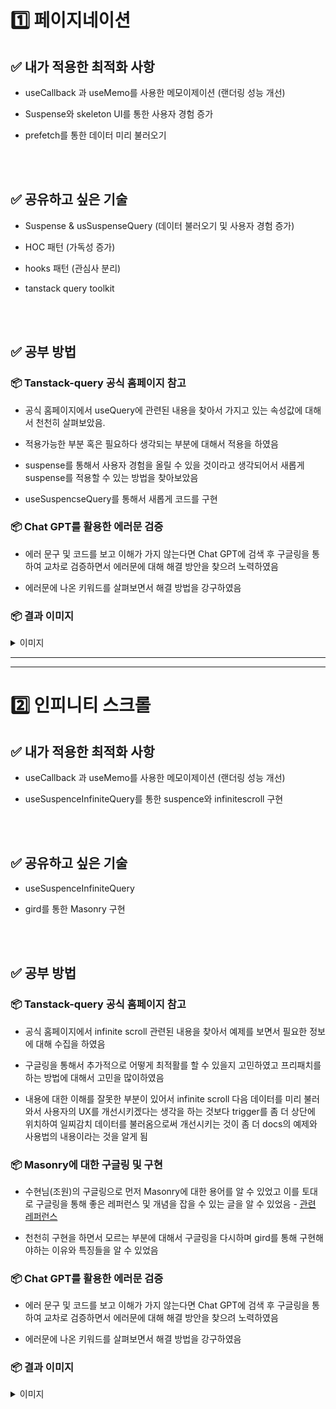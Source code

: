 # 1️⃣ 페이지네이션

## ✅ 내가 적용한 최적화 사항

- useCallback 과 useMemo를 사용한 메모이제이션 (랜더링 성능 개선)

- Suspense와 skeleton UI를 통한 사용자 경험 증가

- prefetch를 통한 데이터 미리 불러오기

<br>
<br>

## ✅ 공유하고 싶은 기술

- Suspense & usSuspenseQuery (데이터 불러오기 및 사용자 경험 증가)

- HOC 패턴 (가독성 증가)

- hooks 패턴 (관심사 분리)

- tanstack query toolkit

<br>
<br>

## ✅ 공부 방법

### 📦 Tanstack-query 공식 홈페이지 참고

- 공식 홈페이지에서 useQuery에 관련된 내용을 찾아서 가지고 있는 속성값에 대해서 천천히 살펴보았음.

- 적용가능한 부분 혹은 필요하다 생각되는 부분에 대해서 적용을 하였음

- suspense를 통해서 사용자 경험을 올릴 수 있을 것이라고 생각되어서 새롭게 suspense를 적용할 수 있는 방법을 찾아보았음

- useSuspencseQuery를 통해서 새롭게 코드를 구현

### 📦 Chat GPT를 활용한 에러문 검증

- 에러 문구 및 코드를 보고 이해가 가지 않는다면 Chat GPT에 검색 후 구글링을 통하여 교차로 검증하면서 에러문에 대해 해결 방안을 찾으려 노력하였음

- 에러문에 나온 키워드를 살펴보면서 해결 방법을 강구하였음

### 📦 결과 이미지

<details>
	<summary>이미지</summary>
	<div markdown="1">  
    ![localhost_3000_ (1)](https://github.com/NextGen-Coders/CS-Study-2024/assets/83047601/8f621120-9db1-4714-a17e-abd9bfb34c2b)
	</div>
</details>

---

---

# 2️⃣ 인피니티 스크롤

## ✅ 내가 적용한 최적화 사항

- useCallback 과 useMemo를 사용한 메모이제이션 (랜더링 성능 개선)

- useSuspenceInfiniteQuery를 통한 suspence와 infinitescroll 구현

<br>
<br>

## ✅ 공유하고 싶은 기술

- useSuspenceInfiniteQuery

- gird를 통한 Masonry 구현

<br>
<br>

## ✅ 공부 방법

### 📦 Tanstack-query 공식 홈페이지 참고

- 공식 홈페이지에서 infinite scroll 관련된 내용을 찾아서 예제를 보면서 필요한 정보에 대해 수집을 하였음

- 구글링을 통해서 추가적으로 어떻게 최적활를 할 수 있을지 고민하였고 프리패치를 하는 방법에 대해서 고민을 많이하였음

- 내용에 대한 이해를 잘못한 부분이 있어서 infinite scroll 다음 데이터를 미리 불러와서 사용자의 UX를 개선시키겠다는 생각을 하는 것보다 trigger를 좀 더 상단에 위치하여 일찌감치 데이터를 불러옴으로써 개선시키는 것이 좀 더 docs의 예제와 사용법의 내용이라는 것을 알게 됨

### 📦 Masonry에 대한 구글링 및 구현

- 수현님(조원)의 구글링으로 먼저 Masonry에 대한 용어를 알 수 있었고 이를 토대로 구글링을 통해 좋은 레퍼런스 및 개념을 잡을 수 있는 글을 알 수 있었음 - [관련 레퍼런스](https://medium.com/@andybarefoot/a-masonry-style-layout-using-css-grid-8c663d355ebb)

- 천천히 구현을 하면서 모르는 부분에 대해서 구글링을 다시하며 gird를 통해 구현해야하는 이유와 특징들을 알 수 있었음

### 📦 Chat GPT를 활용한 에러문 검증

- 에러 문구 및 코드를 보고 이해가 가지 않는다면 Chat GPT에 검색 후 구글링을 통하여 교차로 검증하면서 에러문에 대해 해결 방안을 찾으려 노력하였음

- 에러문에 나온 키워드를 살펴보면서 해결 방법을 강구하였음

### 📦 결과 이미지

<details>
	<summary>이미지</summary>
	<div markdown="1">  
    ![localhost_3000_ (2)](https://github.com/kangsinbeom/Algorism/assets/83047601/5f688fe6-315a-4162-9f34-0a4c1adb4599)
	</div>
</details>
